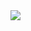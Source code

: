 <a href="https://www.telerik.com/kendo-react-ui/?utm_medium=referral&utm_source=npm&utm_campaign=kendo-ui-react-trial-npm-data-tools&utm_content=banner" target="_blank">
<img src="https://www.telerik.com/kendo-react-ui/npm-banner.svg">
</a>
